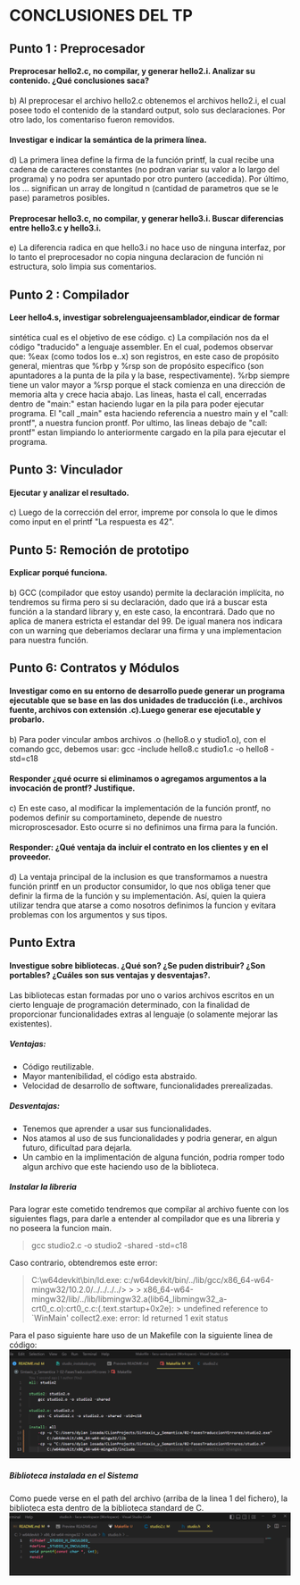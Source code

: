 <!-- @format -->

# CONCLUSIONES DEL TP

## Punto 1 : Preprocesador

#### Preprocesar hello2.c, no compilar, y generar hello2.i. Analizar su contenido. ¿Qué conclusiones saca?

b) Al preprocesar el archivo hello2.c obtenemos el archivos hello2.i, el cual posee todo el contenido de la standard output, solo sus declaraciones. Por otro lado, los comentariso fueron removidos.

#### Investigar e indicar la semántica de la primera línea.

d) La primera linea define la firma de la función printf, la cual recibe una cadena de caracteres constantes (no podran variar su valor a lo largo del programa) y no podra ser apuntado por otro puntero (accedida). Por último, los ... significan un array de longitud n (cantidad de parametros que se le pase) parametros posibles.

#### Preprocesar hello3.c, no compilar, y generar hello3.i. Buscar diferencias entre hello3.c y hello3.i.

e) La diferencia radica en que hello3.i no hace uso de ninguna interfaz, por lo tanto el preprocesador no copia ninguna declaracion de función ni estructura, solo limpia sus comentarios.

## Punto 2 : Compilador

#### Leer hello4.s, investigar sobrelenguajeensamblador,eindicar de formar

sintética cual es el objetivo de ese código.
c) La compilación nos da el código "traducido" a lenguaje assembler. En el cual, podemos observar que: %eax (como todos los e..x) son registros, en este caso de propósito general, mientras que %rbp y %rsp son de propósito específico (son apuntadores a la punta de la pila y la base, respectivamente). %rbp siempre tiene un valor mayor a %rsp porque el stack comienza en una dirección de memoria alta y crece hacia abajo. Las lineas, hasta el call, encerradas dentro de "main:" estan haciendo lugar en la pila para poder ejecutar programa. El "call \_main" esta haciendo referencia a nuestro main y el "call: prontf", a nuestra funcion prontf. Por ultimo, las lineas debajo de "call: prontf" estan limpiando lo anteriormente cargado en la pila para ejecutar el programa.

## Punto 3: Vinculador

#### Ejecutar y analizar el resultado.

c) Luego de la corrección del error, impreme por consola lo que le dimos como input en el printf "La respuesta es 42".

## Punto 5: Remoción de prototipo

#### Explicar porqué funciona.

b) GCC (compilador que estoy usando) permite la declaración implícita, no tendremos su firma pero si su declaración, dado que irá a buscar esta función a la standard library y, en este caso, la encontrará. Dado que no aplica de manera estricta el estandar del 99. De igual manera nos indicara con un warning que deberiamos declarar una firma y una implementacion para nuestra función.

## Punto 6: Contratos y Módulos

#### Investigar como en su entorno de desarrollo puede generar un programa ejecutable que se base en las dos unidades de traducción (i.e., archivos fuente, archivos con extensión .c).Luego generar ese ejecutable y probarlo.

b) Para poder vincular ambos archivos .o (hello8.o y studio1.o), con el comando gcc, debemos usar:
gcc -include hello8.c studio1.c -o hello8 -std=c18

#### Responder ¿qué ocurre si eliminamos o agregamos argumentos a la invocación de prontf? Justifique.

c) En este caso, al modificar la implementación de la función prontf, no podemos definir su comportamineto, depende de nuestro microproscesador. Esto ocurre si no definimos una firma para la función.

#### Responder: ¿Qué ventaja da incluir el contrato en los clientes y en el proveedor.

d) La ventaja principal de la inclusion es que transformamos a nuestra función printf en un productor consumidor, lo que nos obliga tener que definir la firma de la función y su implementación. Así, quien la quiera utilizar tendra que atarse a como nosotros definimos la funcion y evitara problemas con los argumentos y sus tipos.

## Punto Extra

#### Investigue sobre bibliotecas. ¿Qué son? ¿Se puden distribuir? ¿Son portables? ¿Cuáles son sus ventajas y desventajas?.

Las bibliotecas estan formadas por uno o varios archivos escritos en un cierto lenguaje de programación determinado, con la finalidad de proporcionar funcionalidades extras al lenguaje (o solamente mejorar las existentes).

##### Ventajas:

- Código reutilizable.
- Mayor mantenibilidad, el código esta abstraido.
- Velocidad de desarrollo de software, funcionalidades prerealizadas.

##### Desventajas:

- Tenemos que aprender a usar sus funcionalidades.
- Nos atamos al uso de sus funcionalidades y podria generar, en algun futuro, dificultad para dejarla.
- Un cambio en la implimentación de alguna función, podria romper todo algun archivo que este haciendo uso de la biblioteca.

##### Instalar la libreria

Para lograr este cometido tendremos que compilar al archivo fuente con los siguientes flags, para darle a entender al compilador que es una libreria y no poseera la funcion main.

> gcc studio2.c -o studio2 -shared -std=c18

Caso contrario, obtendremos este error:

> C:\w64devkit\bin/ld.exe: c:/w64devkit/bin/../lib/gcc/x86_64-w64-mingw32/10.2.0/../../../../> > > x86_64-w64-mingw32/lib/../lib/libmingw32.a(lib64_libmingw32_a-crt0_c.o):crt0_c.c:(.text.startup+0x2e): > undefined reference to `WinMain'
> collect2.exe: error: ld returned 1 exit status

Para el paso siguiente hare uso de un Makefile con la siguiente linea de código:
![](https://github.com/DylanLosada/SSL/blob/main/02-FasesTraduccionYErrores/img/makefile.png)

##### Biblioteca instalada en el Sistema

Como puede verse en el path del archivo (arriba de la linea 1 del fichero), la biblioteca esta dentro de la biblioteca standard de C.
![](https://github.com/DylanLosada/SSL/blob/main/02-FasesTraduccionYErrores/img/studio_instalada.png)
